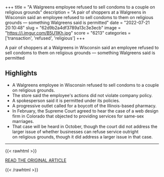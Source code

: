 +++
title = "A Walgreens employee refused to sell condoms to a couple on religious grounds"
description = "A pair of shoppers at a Walgreens in Wisconsin said an employee refused to sell condoms to them on religious grounds — something Walgreens said is permitted"
date = "2022-07-21 20:10:48"
slug = "62d9b2a4df3789a13c3e3ecb"
image = "https://i.imgur.com/B5U1lKh.jpg"
score = "6213"
categories = ['transaction', 'refused', 'religious']
+++

A pair of shoppers at a Walgreens in Wisconsin said an employee refused to sell condoms to them on religious grounds — something Walgreens said is permitted

## Highlights

- A Walgreens employee in Wisconsin refused to sell condoms to a couple on religious grounds.
- The store said the employee's actions did not violate company policy.
- A spokesperson said it is permitted under its policies.
- A progressive outlet called for a boycott of the Illinois-based pharmacy.
- In February, the Supreme Court agreed to hear the case of a web design firm in Colorado that objected to providing services for same-sex marriages.
- That case will be heard in October, though the court did not address the larger issue of whether businesses can refuse service outright on religious grounds, though it did address a larger issue in that case.

---

{{< rawhtml >}}
  <p class="article-category">
    <a target="_blank" href="https://www.nbcnews.com/business/business-news/walgreens-employee-refused-sell-condoms-couple-faith-rcna39165">READ THE ORIGINAL ARTICLE</a>
  </p>
{{< /rawhtml >}}
